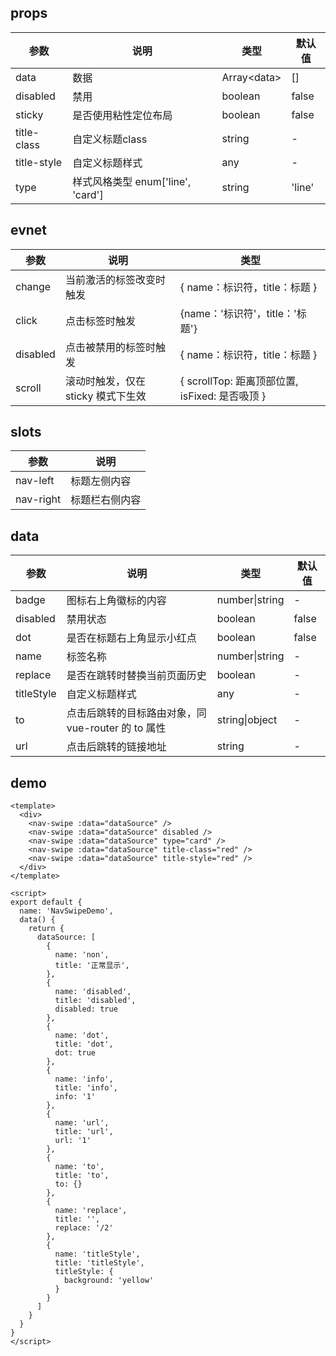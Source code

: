 
## props
|参数 | 说明 | 类型 | 默认值|
|---|---|---|---|
|data | 数据 | Array\<data> | []|
|disabled | 禁用 | boolean | false|
|sticky | 是否使用粘性定位布局	| boolean	| false|
|title-class | 自定义标题class | string | -|
|title-style | 自定义标题样式 | any | -|
|type | 样式风格类型 enum['line', 'card'] | string | 'line'|

## evnet
|参数 | 说明 | 类型|
|---|---|---|
|change | 当前激活的标签改变时触发	| { name：标识符，title：标题 }|
|click | 点击标签时触发 | {name：'标识符'，title：'标题'}|
|disabled | 点击被禁用的标签时触发 | { name：标识符，title：标题 }|
|scroll |	滚动时触发，仅在 sticky 模式下生效 | { scrollTop: 距离顶部位置, isFixed: 是否吸顶 }|

## slots
|参数 | 说明|
|---|---|
|nav-left | 标题左侧内容|
|nav-right | 标题栏右侧内容|


## data
|参数 | 说明 | 类型 | 默认值|
|---|---|---|---|
|badge | 图标右上角徽标的内容 | number\|string | -|
|disabled | 禁用状态 | boolean | false|
|dot | 是否在标题右上角显示小红点 | boolean | false|
|name | 标签名称 | number\|string | -|
|replace | 是否在跳转时替换当前页面历史 | boolean | -|
|titleStyle | 自定义标题样式 | any | -|
|to | 点击后跳转的目标路由对象，同 vue-router 的 to 属性 | string\|object | -|
|url | 点击后跳转的链接地址 | string | -|

## demo
```vue
<template>
  <div>
    <nav-swipe :data="dataSource" />
    <nav-swipe :data="dataSource" disabled />
    <nav-swipe :data="dataSource" type="card" />
    <nav-swipe :data="dataSource" title-class="red" />
    <nav-swipe :data="dataSource" title-style="red" />
  </div>
</template>

<script>
export default {
  name: 'NavSwipeDemo',
  data() {
    return {
      dataSource: [
        {
          name: 'non',
          title: '正常显示',
        },
        {
          name: 'disabled',
          title: 'disabled',
          disabled: true
        },
        {
          name: 'dot',
          title: 'dot',
          dot: true
        },
        {
          name: 'info',
          title: 'info',
          info: '1'
        },
        {
          name: 'url',
          title: 'url',
          url: '1'
        },
        {
          name: 'to',
          title: 'to',
          to: {}
        },
        {
          name: 'replace',
          title: '',
          replace: '/2'
        },
        {
          name: 'titleStyle',
          title: 'titleStyle',
          titleStyle: {
            background: 'yellow'
          }
        }
      ]
    }
  }
}
</script>
```